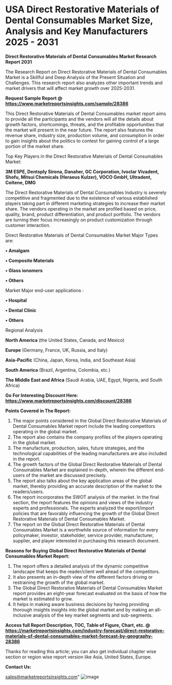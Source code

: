 # USA Direct Restorative Materials of Dental Consumables Market Size, Analysis and Key Manufacturers 2025 - 2031

<strong>Direct Restorative Materials of Dental Consumables Market Research Report 2031</strong>

The Research Report on Direct Restorative Materials of Dental Consumables Market is a Skillful and Deep Analysis of the Present Situation and Challenges. This research report also analyzes other important trends and market drivers that will affect market growth over 2025-2031.

<strong>Request Sample Report @ <a href=https://www.marketreportsinsights.com/sample/28386>https://www.marketreportsinsights.com/sample/28386</a></strong>

This Direct Restorative Materials of Dental Consumables market report aims to provide all the participants and the vendors will all the details about growth factors, shortcomings, threats, and the profitable opportunities that the market will present in the near future. The report also features the revenue share, industry size, production volume, and consumption in order to gain insights about the politics to contest for gaining control of a large portion of the market share.

Top Key Players in the Direct Restorative Materials of Dental Consumables Market:

<strong>3M ESPE, Dentsply Sirona, Danaher, GC Corporation, Ivoclar Vivadent, Shofu, Mitsui Chemicals (Heraeus Kulzer), VOCO GmbH, Ultradent, Coltene, DMG</strong>

The Direct Restorative Materials of Dental Consumables Industry is severely competitive and fragmented due to the existence of various established players taking part in different marketing strategies to increase their market share. The vendors operating in the market are profiled based on price, quality, brand, product differentiation, and product portfolio. The vendors are turning their focus increasingly on product customization through customer interaction.

Direct Restorative Materials of Dental Consumables Market Major Types are:

<strong>• Amalgam

• Composite Materials

• Glass ionomers

• Others</strong>

Market Major end-user applications :

<strong>• Hospital

• Dental Clinic

• Others</strong>

Regional Analysis

</u><strong><b>North America</b></strong> (the United States, Canada, and Mexico)

<strong><b>Europe </b></strong>(Germany, France, UK, Russia, and Italy)

<strong><b>Asia-Pacific</b></strong> (China, Japan, Korea, India, and Southeast Asia)

<strong><b>South America</b></strong> (Brazil, Argentina, Colombia, etc.)

<strong><b>The Middle East and Africa</b></strong> (Saudi Arabia, UAE, Egypt, Nigeria, and South Africa)

<strong>Go For Interesting Discount Here: <a href=https://www.marketreportsinsights.com/discount/28386>https://www.marketreportsinsights.com/discount/28386</a></strong>

<strong>Points Covered in The Report:</strong>
<ol>
  <li>The major points considered in the Global Direct Restorative Materials of Dental Consumables Market report include the leading competitors operating in the global market.</li>
  <li>The report also contains the company profiles of the players operating in the global market.</li>
  <li>The manufacture, production, sales, future strategies, and the technological capabilities of the leading manufacturers are also included in the report.</li>
  <li>The growth factors of the Global Direct Restorative Materials of Dental Consumables Market are explained in-depth, wherein the different end-users of the market are discussed precisely.</li>
  <li>The report also talks about the key application areas of the global market, thereby providing an accurate description of the market to the readers/users.</li>
  <li>The report incorporates the SWOT analysis of the market. In the final section, the report features the opinions and views of the industry experts and professionals. The experts analyzed the export/import policies that are favorably influencing the growth of the Global Direct Restorative Materials of Dental Consumables Market.</li>
  <li>The report on the Global Direct Restorative Materials of Dental Consumables Market is a worthwhile source of information for every policymaker, investor, stakeholder, service provider, manufacturer, supplier, and player interested in purchasing this research document.</li>
</ol>
<strong>Reasons for Buying Global Direct Restorative Materials of Dental Consumables Market Report:</strong>

<ol>
  <li>The report offers a detailed analysis of the dynamic competitive landscape that keeps the reader/client well ahead of the competitors.</li>
  <li>It also presents an in-depth view of the different factors driving or restraining the growth of the global market.</li>
  <li>The Global Direct Restorative Materials of Dental Consumables Market report provides an eight-year forecast evaluated on the basis of how the market is estimated to grow.</li>
  <li>It helps in making aware business decisions by having providing thorough insights insights into the global market and by making an all-inclusive analysis of the key market segments and sub-segments.</li>
</ol>
<strong>Access full Report Description, TOC, Table of Figure, Chart, etc. @ <a href=https://marketreportsinsights.com/industry-forecast/direct-restorative-materials-of-dental-consumables-market-forecast-by-geography-28386>https://marketreportsinsights.com/industry-forecast/direct-restorative-materials-of-dental-consumables-market-forecast-by-geography-28386</a></strong>


Thanks for reading this article; you can also get individual chapter wise section or region wise report version like Asia, United States, Europe.

<strong>Contact Us:</strong>

sales@marketreportsinsights.com"
![image](https://github.com/user-attachments/assets/9f29095c-bd6b-4caf-9ada-87b20c515de1)
